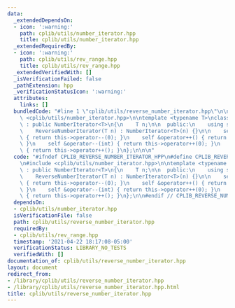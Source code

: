 ```yaml
---
data:
  _extendedDependsOn:
  - icon: ':warning:'
    path: cplib/utils/number_iterator.hpp
    title: cplib/utils/number_iterator.hpp
  _extendedRequiredBy:
  - icon: ':warning:'
    path: cplib/utils/rev_range.hpp
    title: cplib/utils/rev_range.hpp
  _extendedVerifiedWith: []
  _isVerificationFailed: false
  _pathExtension: hpp
  _verificationStatusIcon: ':warning:'
  attributes:
    links: []
  bundledCode: "#line 1 \"cplib/utils/reverse_number_iterator.hpp\"\n\n\n\n#include\
    \ <cplib/utils/number_iterator.hpp>\n\ntemplate <typename T>\nclass ReverseNumberIterator\
    \ : public NumberIterator<T>\n{\n    T n;\n\n  public:\n    using self = NumberIterator<T>;\n\
    \    ReverseNumberIterator(T n) : NumberIterator<T>(n) {}\n\n    self &operator++(int)\
    \ { return this->operator--(0); }\n    self &operator++() { return this->operator--();\
    \ }\n    self &operator--(int) { return this->operator++(0); }\n    self &operator--()\
    \ { return this->operator++(); }\n};\n\n\n"
  code: "#ifndef CPLIB_REVERSE_NUMBER_ITERATOR_HPP\n#define CPLIB_REVERSE_NUMBER_ITERATOR_HPP\n\
    \n#include <cplib/utils/number_iterator.hpp>\n\ntemplate <typename T>\nclass ReverseNumberIterator\
    \ : public NumberIterator<T>\n{\n    T n;\n\n  public:\n    using self = NumberIterator<T>;\n\
    \    ReverseNumberIterator(T n) : NumberIterator<T>(n) {}\n\n    self &operator++(int)\
    \ { return this->operator--(0); }\n    self &operator++() { return this->operator--();\
    \ }\n    self &operator--(int) { return this->operator++(0); }\n    self &operator--()\
    \ { return this->operator++(); }\n};\n\n#endif // CPLIB_REVERSE_NUMBER_ITERATOR_HPP\n"
  dependsOn:
  - cplib/utils/number_iterator.hpp
  isVerificationFile: false
  path: cplib/utils/reverse_number_iterator.hpp
  requiredBy:
  - cplib/utils/rev_range.hpp
  timestamp: '2021-04-22 18:17:08-05:00'
  verificationStatus: LIBRARY_NO_TESTS
  verifiedWith: []
documentation_of: cplib/utils/reverse_number_iterator.hpp
layout: document
redirect_from:
- /library/cplib/utils/reverse_number_iterator.hpp
- /library/cplib/utils/reverse_number_iterator.hpp.html
title: cplib/utils/reverse_number_iterator.hpp
---
```

